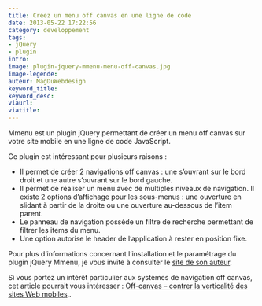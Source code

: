 ```yaml
---
title: Créez un menu off canvas en une ligne de code
date: 2013-05-22 17:22:56
category: developpement
tags:
- jQuery
- plugin
intro:
image: plugin-jquery-mmenu-menu-off-canvas.jpg
image-legende:
auteur: MagDuWebdesign
keyword_title:
keyword_desc:
viaurl:
viatitle:
---
```


Mmenu est un plugin jQuery permettant de créer un menu off canvas sur votre site mobile en une ligne de code JavaScript.

Ce plugin est intéressant pour plusieurs raisons :

* Il permet de créer 2 navigations off canvas : une s’ouvrant sur le bord droit et une autre s’ouvrant sur le bord gauche.
* Il permet de réaliser un menu avec de multiples niveaux de navigation. Il existe 2 options d’affichage pour les sous-menus : une ouverture en slidant à partir de la droite ou une ouverture au-dessous de l’item parent.
* Le panneau de navigation possède un filtre de recherche permettant de filtrer les items du menu.
* Une option autorise le header de l’application à rester en position fixe.

Pour plus d’informations concernant l’installation et le paramétrage du plugin jQuery Mmenu, je vous invite à consulter le [site de son auteur](http://mmenu.frebsite.nl/).

Si vous portez un intérêt particulier aux systèmes de navigation off canvas, cet article pourrait vous intéresser : [Off-canvas – contrer la verticalité des sites Web mobiles](http://magazineduwebdesign.com/off-canvas-navigation-contenu-site-mobile)..